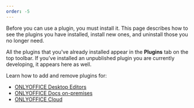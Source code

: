 ```yaml
---
order: -5
---
```


Before you can use a plugin, you must install it. This page describes how to see the plugins you have installed, install new ones, and uninstall those you no longer need.

All the plugins that you've already installed appear in the **Plugins** tab on the top toolbar. If you’ve installed an unpublished plugin you are currently developing, it appears here as well.

Learn how to add and remove plugins for:

- [ONLYOFFICE Desktop Editors](ONLYOFFICE%20Desktop%20Editors/index.md)
- [ONLYOFFICE Docs on-premises](ONLYOFFICE%20Docs%20on-premises/index.md)
- [ONLYOFFICE Cloud](ONLYOFFICE%20Cloud/index.md)
